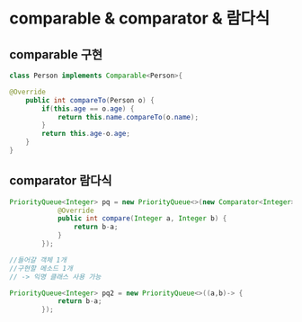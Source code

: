 # comparable & comparator & 람다식

## comparable 구현

```java
class Person implements Comparable<Person>{

@Override
	public int compareTo(Person o) {
		if(this.age == o.age) {
			return this.name.compareTo(o.name);
		}
		return this.age-o.age;
	}
}
```

## comparator 람다식

```java
PriorityQueue<Integer> pq = new PriorityQueue<>(new Comparator<Integer>() {
			@Override
			public int compare(Integer a, Integer b) {
				return b-a;
			}
		});

//들어갈 객체 1개
//구현할 메소드 1개
// -> 익명 클래스 사용 가능

PriorityQueue<Integer> pq2 = new PriorityQueue<>((a,b)-> {
			return b-a;
		});

```